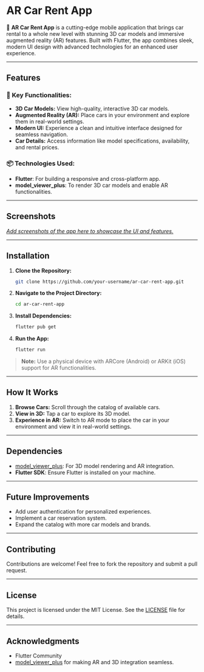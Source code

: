 # AR Car Rent App

🚗 **AR Car Rent App** is a cutting-edge mobile application that brings car rental to a whole new level with stunning 3D car models and immersive augmented reality (AR) features. Built with Flutter, the app combines sleek, modern UI design with advanced technologies for an enhanced user experience.

---

## Features

### 🌟 Key Functionalities:
- **3D Car Models:** View high-quality, interactive 3D car models.
- **Augmented Reality (AR):** Place cars in your environment and explore them in real-world settings.
- **Modern UI:** Experience a clean and intuitive interface designed for seamless navigation.
- **Car Details:** Access information like model specifications, availability, and rental prices.

### 📦 Technologies Used:
- **Flutter**: For building a responsive and cross-platform app.
- **model_viewer_plus**: To render 3D car models and enable AR functionalities.

---

## Screenshots

[_Add screenshots of the app here to showcase the UI and features._](https://github.com/RAHUL277227/AR-Car-Rent-App/blob/main/ar_flutter_app/iphone-multiple-screens-mockup.png)

---

## Installation

1. **Clone the Repository:**
   ```bash
   git clone https://github.com/your-username/ar-car-rent-app.git
   ```

2. **Navigate to the Project Directory:**
   ```bash
   cd ar-car-rent-app
   ```

3. **Install Dependencies:**
   ```bash
   flutter pub get
   ```

4. **Run the App:**
   ```bash
   flutter run
   ```

> **Note:** Use a physical device with ARCore (Android) or ARKit (iOS) support for AR functionalities.

---

## How It Works

1. **Browse Cars:** Scroll through the catalog of available cars.
2. **View in 3D:** Tap a car to explore its 3D model.
3. **Experience in AR:** Switch to AR mode to place the car in your environment and view it in real-world settings.

---

## Dependencies

- [model_viewer_plus](https://pub.dev/packages/model_viewer_plus): For 3D model rendering and AR integration.
- **Flutter SDK**: Ensure Flutter is installed on your machine.

---

## Future Improvements

- Add user authentication for personalized experiences.
- Implement a car reservation system.
- Expand the catalog with more car models and brands.

---

## Contributing

Contributions are welcome! Feel free to fork the repository and submit a pull request.

---

## License

This project is licensed under the MIT License. See the [LICENSE](LICENSE) file for details.

---

## Acknowledgments

- Flutter Community
- [model_viewer_plus](https://pub.dev/packages/model_viewer_plus) for making AR and 3D integration seamless.
